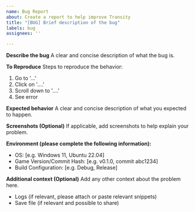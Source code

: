 ```yaml
---
name: Bug Report
about: Create a report to help improve Transity
title: "[BUG] Brief description of the bug"
labels: bug
assignees: ''

---
```


**Describe the bug**
A clear and concise description of what the bug is.

**To Reproduce**
Steps to reproduce the behavior:
1. Go to '...'
2. Click on '....'
3. Scroll down to '....'
4. See error

**Expected behavior**
A clear and concise description of what you expected to happen.

**Screenshots (Optional)**
If applicable, add screenshots to help explain your problem.

**Environment (please complete the following information):**
 - OS: [e.g. Windows 11, Ubuntu 22.04]
 - Game Version/Commit Hash: [e.g. v0.1.0, commit abc1234]
 - Build Configuration: [e.g. Debug, Release]

**Additional context (Optional)**
Add any other context about the problem here.
- Logs (if relevant, please attach or paste relevant snippets)
- Save file (if relevant and possible to share)